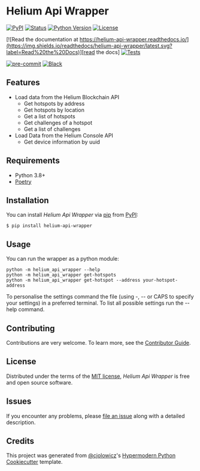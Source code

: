 # Helium Api Wrapper

[![PyPI](https://img.shields.io/pypi/v/helium-api-wrapper.svg)][pypi_]
[![Status](https://img.shields.io/pypi/status/helium-api-wrapper.svg)][status]
[![Python Version](https://img.shields.io/pypi/pyversions/helium-api-wrapper)][python version]
[![License](https://img.shields.io/pypi/l/helium-api-wrapper)][license]

[![Read the documentation at https://helium-api-wrapper.readthedocs.io/](https://img.shields.io/readthedocs/helium-api-wrapper/latest.svg?label=Read%20the%20Docs)][read the docs]
[![Tests](https://github.com/emergotechnologies/helium-api-wrapper/workflows/Tests/badge.svg)][tests]

[![pre-commit](https://img.shields.io/badge/pre--commit-enabled-brightgreen?logo=pre-commit&logoColor=white)][pre-commit]
[![Black](https://img.shields.io/badge/code%20style-black-000000.svg)][black]

[pypi_]: https://pypi.org/project/helium-api-wrapper/
[status]: https://pypi.org/project/helium-api-wrapper/
[python version]: https://pypi.org/project/helium-api-wrapper
[read the docs]: https://helium-api-wrapper.readthedocs.io/
[tests]: https://github.com/emergotechnologies/helium-api-wrapper/actions?workflow=Tests
[pre-commit]: https://github.com/pre-commit/pre-commit
[black]: https://github.com/psf/black

## Features

- Load data from the Helium Blockchain API
  - Get hotspots by address
  - Get hotspots by location
  - Get a list of hotspots
  - Get challenges of a hotspot
  - Get a list of challenges
- Load Data from the Helium Console API
  - Get device information by uuid

## Requirements

- Python 3.8+
- [Poetry](https://python-poetry.org/)

## Installation

You can install _Helium Api Wrapper_ via [pip] from [PyPI]:

```console
$ pip install helium-api-wrapper
```

## Usage

You can run the wrapper as a python module:

```
python -m helium_api_wrapper --help
python -m helium_api_wrapper get-hotspots
python -m helium_api_wrapper get-hotspot --address your-hotspot-address
```

To personalise the settings command the file (using -, -- or CAPS to specify your settings) in a preferred terminal.
To list all possible settings run the --help command.

## Contributing

Contributions are very welcome.
To learn more, see the [Contributor Guide].

## License

Distributed under the terms of the [MIT license][license],
_Helium Api Wrapper_ is free and open source software.

## Issues

If you encounter any problems,
please [file an issue] along with a detailed description.

## Credits

This project was generated from [@cjolowicz]'s [Hypermodern Python Cookiecutter] template.

[@cjolowicz]: https://github.com/cjolowicz
[pypi]: https://pypi.org/
[hypermodern python cookiecutter]: https://github.com/cjolowicz/cookiecutter-hypermodern-python
[file an issue]: https://github.com/g4challenge/helium-api-wrapper/issues
[pip]: https://pip.pypa.io/

<!-- github-only -->

[license]: https://github.com/emergotechnologies/helium-api-wrapper/blob/main/LICENSE
[contributor guide]: https://github.com/emergotechnologies/helium-api-wrapper/blob/main/CONTRIBUTING.md
[command-line reference]: https://helium-api-wrapper.readthedocs.io/en/latest/usage.html
